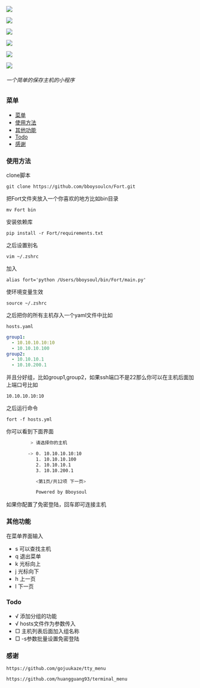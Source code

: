 

[![](https://img.shields.io/badge/@Bboysoul-black?style=flat)](https://www.bboy.app)

![](https://img.shields.io/github/followers/bboysoulcn)

![](https://img.shields.io/github/forks/bboysoulcn/Fort)

![](https://img.shields.io/github/stars/bboysoulcn/Fort)

![](https://img.shields.io/github/watchers/bboysoulcn/Fort.svg)

![](https://s1.ax1x.com/2020/04/02/GJlQFP.png)

<h6>一个简单的保存主机的小程序</h6>

### 菜单

- [菜单](#菜单)
- [使用方法](#使用方法)
- [其他功能](#其他功能)
- [Todo](#todo)
- [感谢](#感谢)


### 使用方法

clone脚本

`git clone https://github.com/bboysoulcn/Fort.git`

把Fort文件夹放入一个你喜欢的地方比如bin目录

`mv Fort bin`

安装依赖库

`pip install -r Fort/requirements.txt`

之后设置别名

`vim ~/.zshrc`

加入

`alias fort='python /Users/bboysoul/bin/Fort/main.py'`

使环境变量生效

`source ~/.zshrc`

之后把你的所有主机存入一个yaml文件中比如

`hosts.yaml`

```yaml
group1:
  - 10.10.10.10:10
  - 10.10.10.100
group2:
  - 10.10.10.1
  - 10.10.200.1
```

并且分好组，比如group1,group2，如果ssh端口不是22那么你可以在主机后面加上端口号比如

`10.10.10.10:10`

之后运行命令

`fort -f hosts.yml`

你可以看到下面界面

```bash
         > 请选择你的主机

        -> 0. 10.10.10.10:10
           1. 10.10.10.100
           2. 10.10.10.1
           3. 10.10.200.1

           <第1页/共12项 下一页>

           Powered by Bboysoul
```

如果你配置了免密登陆，回车即可连接主机

### 其他功能

在菜单界面输入

- s 可以查找主机
- q 退出菜单
- k 光标向上
- j 光标向下
- h 上一页
- l 下一页

### Todo

- √ 添加分组的功能
- √ hosts文件作为参数传入
- □ 主机列表后面加入组名称
- □ -s参数批量设置免密登陆 

### 感谢

`https://github.com/gojuukaze/tty_menu`

`https://github.com/huangguang93/terminal_menu`